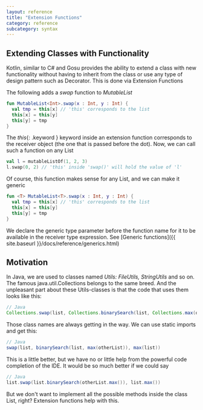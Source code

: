 ```yaml
---
layout: reference
title: "Extension Functions"
category: reference
subcategory: syntax
---
```


## Extending Classes with Functionality

Kotlin, similar to C# and Gosu provides the ability to extend a class with new functionality without having to inherit from the class or use any type of design pattern such as Decorator.
This is done via Extension Functions

The following adds a *swap* function to *MutableList*

``` kotlin
fun MutableList<Int>.swap(x : Int, y : Int) {
  val tmp = this[x] // 'this' corresponds to the list
  this[x] = this[y]
  this[y] = tmp
}
```

The *this*{: .keyword } keyword inside an extension function corresponds to the receiver object (the one that is passed before the dot). Now, we can call such a function on any List<Int>

``` kotlin
val l = mutableListOf(1, 2, 3)
l.swap(0, 2) // 'this' inside 'swap()' will hold the value of 'l'
```

Of course, this function makes sense for any List<T>, and we can make it generic

``` kotlin
fun <T> MutableList<T>.swap(x : Int, y : Int) {
  val tmp = this[x] // 'this' corresponds to the list
  this[x] = this[y]
  this[y] = tmp
}
```

We declare the generic type parameter before the function name for it to be available in the receiver type expression. See [Generic functions]({{ site.baseurl }}/docs/reference/generics.html)

## Motivation

In Java, we are used to classes named *Utils: FileUtils, StringUtils* and so on. The famous java.util.Collections belongs to the same breed.
And the unpleasant part about these Utils-classes is that the code that uses them looks like this:

``` java
// Java
Collections.swap(list, Collections.binarySearch(list, Collections.max(otherList)), Collections.max(list))
```

Those class names are always getting in the way. We can use static imports and get this:

``` java
// Java
swap(list, binarySearch(list, max(otherList)), max(list))
```

This is a little better, but we have no or little help from the powerful code completion of the IDE. It would be so much better if we could say

``` java
// Java
list.swap(list.binarySearch(otherList.max()), list.max())
```

But we don't want to implement all the possible methods inside the class List, right? Extension functions help with this.